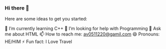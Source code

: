 ### Hi there 👋



Here are some ideas to get you started:

 🌱 I’m currently learning C++
 🤔 I’m looking for help with Programming
 💬 Ask me about HTML
 📫 How to reach me: av0511220@gamil.com
 😄 Pronouns: HE/HIM
 ⚡ Fun fact: I Love Travel

